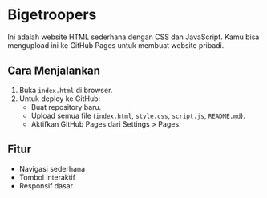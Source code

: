 # Bigetroopers

Ini adalah website HTML sederhana dengan CSS dan JavaScript. Kamu bisa mengupload ini ke GitHub Pages untuk membuat website pribadi.

## Cara Menjalankan

1. Buka `index.html` di browser.
2. Untuk deploy ke GitHub:
   - Buat repository baru.
   - Upload semua file (`index.html`, `style.css`, `script.js`, `README.md`).
   - Aktifkan GitHub Pages dari Settings > Pages.

## Fitur

- Navigasi sederhana
- Tombol interaktif
- Responsif dasar

